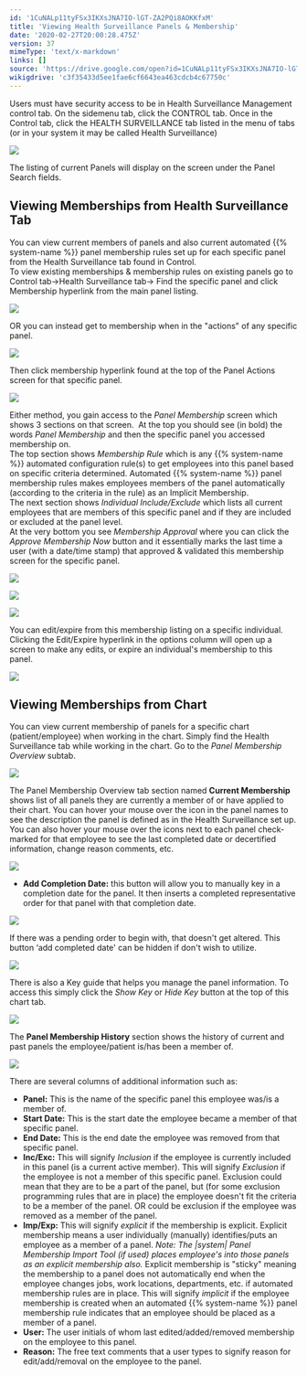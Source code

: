 ```yaml
---
id: '1CuNALp11tyFSx3IKXsJNA7IO-lGT-ZA2PQi8AOKKfxM'
title: 'Viewing Health Surveillance Panels & Membership'
date: '2020-02-27T20:00:28.475Z'
version: 37
mimeType: 'text/x-markdown'
links: []
source: 'https://drive.google.com/open?id=1CuNALp11tyFSx3IKXsJNA7IO-lGT-ZA2PQi8AOKKfxM'
wikigdrive: 'c3f35433d5ee1fae6cf6643ea463cdcb4c67750c'
---
```

Users must have security access to be in Health Surveillance Management control tab. On the sidemenu tab, click the CONTROL tab. Once in the Control tab, click the HEALTH SURVEILLANCE tab listed in the menu of tabs (or in your system it may be called Health Surveillance)

![](../viewing-health-surveillance-panels-and-membership.assets/8559017c3985006ba5394aa58ece891b.png)

The listing of current Panels will display on the screen under the Panel Search fields.

## Viewing Memberships from Health Surveillance Tab

You can view current members of panels and also current automated {{% system-name %}} panel membership rules set up for each specific panel from the Health Surveillance tab found in Control.  
To view existing memberships & membership rules on existing panels go to Control tab→Health Surveillance tab→ Find the specific panel and click Membership hyperlink from the main panel listing.

![](../viewing-health-surveillance-panels-and-membership.assets/152a405ed9a290c61e3e0c92d6b0a89b.png)

OR you can instead get to membership when in the "actions" of any specific panel.

![](../viewing-health-surveillance-panels-and-membership.assets/77a42aa6472c44394ac6ccf2b6b16060.png)

Then click membership hyperlink found at the top of the Panel Actions screen for that specific panel.

![](../viewing-health-surveillance-panels-and-membership.assets/c83548f64fa11f29ef66d91e6a07c099.png)

Either method, you gain access to the *Panel Membership* screen which shows 3 sections on that screen.  At the top you should see (in bold) the words *Panel Membership* and then the specific panel you accessed membership on.  
The top section shows *Membership Rule* which is any {{% system-name %}} automated configuration rule(s) to get employees into this panel based on specific criteria determined. Automated {{% system-name %}} panel membership rules makes employees members of the panel automatically (according to the criteria in the rule) as an Implicit Membership.  
The next section shows *Individual Include/Exclude* which lists all current employees that are members of this specific panel and if they are included or excluded at the panel level.  
At the very bottom you see *Membership Approval* where you can click the *Approve Membership Now* button and it essentially marks the last time a user (with a date/time stamp) that approved & validated this membership screen for the specific panel.

![](../viewing-health-surveillance-panels-and-membership.assets/cd68d728f51233aa305b4aaf45636bd0.png)


![](../viewing-health-surveillance-panels-and-membership.assets/1b37f7cfecb3446d1393db006c5dfc0b.png)


![](../viewing-health-surveillance-panels-and-membership.assets/36e7c80710bf2e27c7c2e3f47c5870bd.png)

You can edit/expire from this membership listing on a specific individual. Clicking the Edit/Expire hyperlink in the options column will open up a screen to make any edits, or expire an individual's membership to this panel.

![](../viewing-health-surveillance-panels-and-membership.assets/8114fb1d16052112a34c523b4bc44c73.png)


## Viewing Memberships from Chart

You can view current membership of panels for a specific chart (patient/employee) when working in the chart. Simply find the Health Surveillance tab while working in the chart. Go to the *Panel Membership Overview* subtab.

![](../viewing-health-surveillance-panels-and-membership.assets/85bd227308c74cc13f998a12e7616ade.png)

The Panel Membership Overview tab section named **Current Membership** shows list of all panels they are currently a member of or have applied to their chart. You can hover your mouse over the icon in the panel names to see the description the panel is defined as in the Health Surveillance set up. You can also hover your mouse over the icons next to each panel check-marked for that employee to see the last completed date or decertified information, change reason comments, etc.

![](../viewing-health-surveillance-panels-and-membership.assets/9810266721eae55384813a5e942e1fc8.png)

* <strong>Add Completion Date:</strong> this button will allow you to manually key in a completion date for the panel. It then inserts a completed representative order for that panel with that completion date.

![](../viewing-health-surveillance-panels-and-membership.assets/56ca0bd126e92b0826af0ab7943280db.png)

If there was a pending order to begin with, that doesn't get altered. This button ‘add completed date' can be hidden if don't wish to utilize.

![](../viewing-health-surveillance-panels-and-membership.assets/2f8bdcad5e282b0f1dc4cd28ccbefb95.png)

There is also a Key guide that helps you manage the panel information. To access this simply click the *Show Key* or *Hide Key* button at the top of this chart tab.

![](../viewing-health-surveillance-panels-and-membership.assets/1661f5f792421cd9e4e916e6fd097d47.png)

The **Panel Membership History** section shows the history of current and past panels the employee/patient is/has been a member of.

![](../viewing-health-surveillance-panels-and-membership.assets/12a92bdfb08337233e38a7276fd79e39.png)

There are several columns of additional information such as:
* <strong>Panel:</strong> This is the name of the specific panel this employee was/is a member of.
* <strong>Start Date:</strong> This is the start date the employee became a member of that specific panel.
* <strong>End Date:</strong> This is the end date the employee was removed from that specific panel.
* <strong>Inc/Exc:</strong> This will signify <em>Inclusion</em> if the employee is currently included in this panel (is a current active member). This will signify <em>Exclusion</em> if the employee is not a member of this specific panel. Exclusion could mean that they are to be a part of the panel, but (for some exclusion programming rules that are in place) the employee doesn't fit the criteria to be a member of the panel. OR could be exclusion if the employee was removed as a member of the panel.
* <strong>Imp/Exp:</strong> This will signify <em>explicit</em> if the membership is explicit. Explicit membership means a user individually (manually) identifies/puts an employee as a member of a panel. <em>Note: The |system| Panel Membership Import Tool (if used) places employee's into those panels as an explicit membership also.</em> Explicit membership is "sticky" meaning the membership to a panel does not automatically end when the employee changes jobs, work locations, departments, etc. if automated membership rules are in place. This will signify <em>implicit</em> if the employee membership is created when an automated {{% system-name %}} panel membership rule indicates that an employee should be placed as a member of a panel.
* <strong>User:</strong> The user initials of whom last edited/added/removed membership on the employee to this panel.
* <strong>Reason:</strong> The free text comments that a user types to signify reason for edit/add/removal on the employee to the panel.
